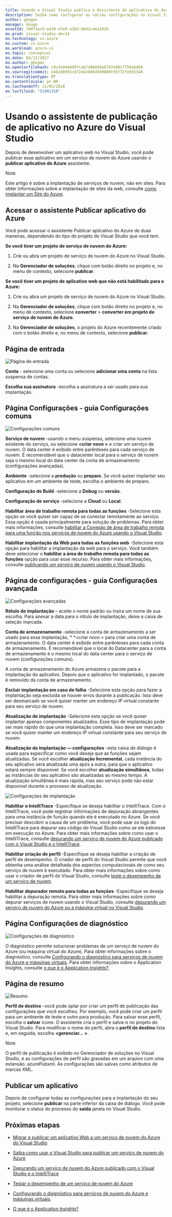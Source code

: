 ```yaml
---
title: Usando o Visual Studio publica o Assistente de aplicativo do Azure | Microsoft Docs
description: Saiba como configurar as várias configurações no Visual Studio publique Azure Assistente do aplicativo
author: ghogen
manager: douge
assetId: 7d8f1ac9-e439-47e0-a183-0642c4ea1920
ms.prod: visual-studio-dev14
ms.technology: vs-azure
ms.custom: vs-azure
ms.workload: azure-vs
ms.topic: conceptual
ms.date: 03/21/2017
ms.author: ghogen
ms.openlocfilehash: c9c4104d4d07cab7486038a8787ed0c7759abd60
ms.sourcegitcommit: e481d0055c0724d20003509000fd5f72fe9d1340
ms.translationtype: MT
ms.contentlocale: pt-BR
ms.lasthandoff: 11/05/2018
ms.locfileid: "51001318"
---
```

# <a name="using-the-visual-studio-publish-azure-application-wizard"></a>Usando o assistente de publicação de aplicativo no Azure do Visual Studio

Depois de desenvolver um aplicativo web no Visual Studio, você pode publicar esse aplicativo em um serviço de nuvem do Azure usando o **publicar aplicativo do Azure** assistente.

> [!Note]
> Este artigo é sobre a implantação de serviços de nuvem, não em sites. Para obter informações sobre a implantação de sites da web, consulte [como implantar um Site do Azure](https://social.msdn.microsoft.com/Search/windowsazure?query=How%20to%20Deploy%20an%20Azure%20Web%20Site&Refinement=138&ac=4#refinementChanges=117&pageNumber=1&showMore=false).

## <a name="accessing-the-publish-azure-application-wizard"></a>Acessar o assistente Publicar aplicativo do Azure

Você pode acessar o assistente Publicar aplicativo do Azure de duas maneiras, dependendo do tipo de projeto do Visual Studio que você tem.

**Se você tiver um projeto de serviço de nuvem do Azure:**

1. Crie ou abra um projeto de serviço de nuvem do Azure no Visual Studio.

1. Na **Gerenciador de soluções**, clique com botão direito no projeto e, no menu de contexto, selecione **publicar**.

**Se você tiver um projeto de aplicativo web que não está habilitado para o Azure:**

1. Crie ou abra um projeto de serviço de nuvem do Azure no Visual Studio.

1. Na **Gerenciador de soluções**, clique com botão direito no projeto e, no menu de contexto, selecione **converter** > **converter em projeto de serviço de nuvem do Azure**. 

1. Na **Gerenciador de soluções**, o projeto do Azure recentemente criado com o botão direito e, no menu de contexto, selecione **publicar**.

## <a name="sign-in-page"></a>Página de entrada

![Página de entrada](./media/vs-azure-tools-publish-azure-application-wizard/sign-in.png)

**Conta** - selecione uma conta ou selecione **adicionar uma conta** na lista suspensa de contas.

**Escolha sua assinatura** -escolha a assinatura a ser usado para sua implantação.

## <a name="settings-page---common-settings-tab"></a>Página Configurações - guia Configurações comuns

![Configurações comuns](./media/vs-azure-tools-publish-azure-application-wizard/settings-common-settings.png)

**Serviço de nuvem** -usando o menu suspenso, selecione uma nuvem existente do serviço, ou selecione  **&lt;criar novo >** e criar um serviço de nuvem. O data center é exibido entre parênteses para cada serviço de nuvem. É recomendável que o datacenter local para o serviço de nuvem seja o mesmo local do data center da conta de armazenamento (configurações avançadas).

**Ambiente** -selecione a **produção** ou **preparo**. Se você quiser implantar seu aplicativo em um ambiente de teste, escolha o ambiente de preparo. 

**Configuração de Build** -selecione a **Debug** ou **versão**.

**Configuração de serviço** -selecione a **Cloud** ou **Local**.

**Habilitar área de trabalho remota para todas as funções** -Selecione esta opção se você quiser ser capaz de se conectar remotamente ao serviço. Essa opção é usada principalmente para solução de problemas. Para obter mais informações, consulte [habilitar a Conexão de área de trabalho remota para uma função nos serviços de nuvem do Azure usando o Visual Studio](/azure/cloud-services/cloud-services-role-enable-remote-desktop-visual-studio).

**Habilitar implantação da Web para todas as funções web** -Selecione esta opção para habilitar a implantação da web para o serviço. Você também deve selecionar o **habilitar a área de trabalho remota para todas as funções** opção para usar esse recurso. Para obter mais informações, consulte [publicando um serviço de nuvem usando o Visual Studio](vs-azure-tools-publishing-a-cloud-service.md).

## <a name="settings-page---advanced-settings-tab"></a>Página de configurações - guia Configurações avançada

![Configurações avançadas](./media/vs-azure-tools-publish-azure-application-wizard/settings-advanced-settings.png)

**Rótulo de implantação** – aceite o nome padrão ou insira um nome de sua escolha. Para anexar a data para o rótulo de implantação, deixe a caixa de seleção marcada. 

**Conta de armazenamento** -selecione a conta de armazenamento a ser usado para essa implantação, * *&lt;criar novo > para criar uma conta de armazenamento. O data center é exibido entre parênteses para cada conta de armazenamento. É recomendável que o local do Datacenter para a conta de armazenamento é o mesmo local do data center para o serviço de nuvem (configurações comuns).

A conta de armazenamento do Azure armazena o pacote para a implantação do aplicativo. Depois que o aplicativo for implantado, o pacote é removido da conta de armazenamento.

**Excluir implantação em caso de falha** -Selecione esta opção para fazer a implantação seja excluída se houver erros durante a publicação. Isso deve ser desmarcado se você quiser manter um endereço IP virtual constante para seu serviço de nuvem.

**Atualização de implantação** -Selecione esta opção se você quiser implantar apenas componentes atualizados. Esse tipo de implantação pode ser mais rápido do que uma implantação completa. Isso deve ser marcado se você quiser manter um endereço IP virtual constante para seu serviço de nuvem. 

**Atualização da implantação — configurações** -esta caixa de diálogo é usada para especificar como você deseja que as funções sejam atualizadas. Se você escolher **atualização Incremental**, cada instância do seu aplicativo será atualizada uma após a outra, para que o aplicativo estará sempre disponível. Se você escolher **atualização simultânea**, todas as instâncias do seu aplicativo são atualizadas ao mesmo tempo. A atualização simultânea é mais rápida, mas seu serviço pode não estar disponível durante o processo de atualização.

![Configurações de implantação](./media/vs-azure-tools-publish-azure-application-wizard/deployment-settings.png)

**Habilitar o IntelliTrace** -Especifique se deseja habilitar o IntelliTrace. Com o IntelliTrace, você pode registrar informações de depuração abrangentes para uma instância de função quando ele é executado no Azure. Se você precisar descobrir a causa de um problema, você pode usar os logs do IntelliTrace para depurar seu código do Visual Studio como se ele estivesse em execução no Azure. Para obter mais informações sobre como usar o IntelliTrace, consulte [depurando um serviço de nuvem do Azure publicado com o Visual Studio e o IntelliTrace](./vs-azure-tools-intellitrace-debug-published-cloud-services.md).

**Habilitar criação de perfil** -Especifique se deseja habilitar a criação de perfil de desempenho. O criador de perfil do Visual Studio permite que você obtenha uma análise detalhada dos aspectos computacionais de como seu serviço de nuvem é executado. Para obter mais informações sobre como usar o criador de perfil do Visual Studio, consulte [teste o desempenho de um serviço de nuvem](./vs-azure-tools-performance-profiling-cloud-services.md).

**Habilitar depurador remoto para todas as funções** -Especifique se deseja habilitar a depuração remota. Para obter mais informações sobre como depurar serviços de nuvem usando o Visual Studio, consulte [depurando um serviço de nuvem do Azure ou a máquina virtual no Visual Studio](./vs-azure-tools-debug-cloud-services-virtual-machines.md).

## <a name="diagnostics-settings-page"></a>Página Configurações de diagnóstico

![Configurações de diagnóstico](./media/vs-azure-tools-publish-azure-application-wizard/diagnostic-settings.png)

O diagnóstico permite solucionar problemas de um serviço de nuvem do Azure (ou máquina virtual do Azure). Para obter informações sobre o diagnóstico, consulte [Configurando o diagnóstico para serviços de nuvem do Azure e máquinas virtuais](./vs-azure-tools-diagnostics-for-cloud-services-and-virtual-machines.md). Para obter informações sobre o Application Insights, consulte [o que é o Application Insights?](/azure/application-insights/app-insights-overview.md).

## <a name="summary-page"></a>Página de resumo

![Resumo](./media/vs-azure-tools-publish-azure-application-wizard/summary.png)

**Perfil de destino** -você pode optar por criar um perfil de publicação das configurações que você escolheu. Por exemplo, você pode criar um perfil para um ambiente de teste e outro para produção. Para salvar esse perfil, escolha o **salvar** ícone. O assistente cria o perfil e salva-o no projeto do Visual Studio. Para modificar o nome do perfil, abra o **perfil de destino** lista e, em seguida, escolha  **&lt;gerenciar... &gt;**.

   > [!Note]
   > O perfil de publicação é exibido no Gerenciador de soluções no Visual Studio, e as configurações de perfil são gravadas em um arquivo com uma extensão. azurePubxml. As configurações são salvas como atributos de marcas XML.

## <a name="publishing-your-application"></a>Publicar um aplicativo

Depois de configurar todas as configurações para a implantação do seu projeto, selecione **publicar** na parte inferior da caixa de diálogo. Você pode monitorar o status do processo do **saída** janela no Visual Studio.

## <a name="next-steps"></a>Próximas etapas

- [Migrar e publicar um aplicativo Web a um serviço de nuvem do Azure do Visual Studio](./vs-azure-tools-migrate-publish-web-app-to-cloud-service.md)

- [Saiba como usar o Visual Studio para publicar um serviço de nuvem do Azure](./vs-azure-tools-publishing-a-cloud-service.md)

- [Depurando um serviço de nuvem do Azure publicado com o Visual Studio e o IntelliTrace](./vs-azure-tools-intellitrace-debug-published-cloud-services.md)

- [Testar o desempenho de um serviço de nuvem do Azure](./vs-azure-tools-performance-profiling-cloud-services.md)

- [Configurando o diagnóstico para serviços de nuvem do Azure e máquinas virtuais](./vs-azure-tools-diagnostics-for-cloud-services-and-virtual-machines.md).

- [O que é o Application Insights?](/azure/application-insights/app-insights-overview.md)